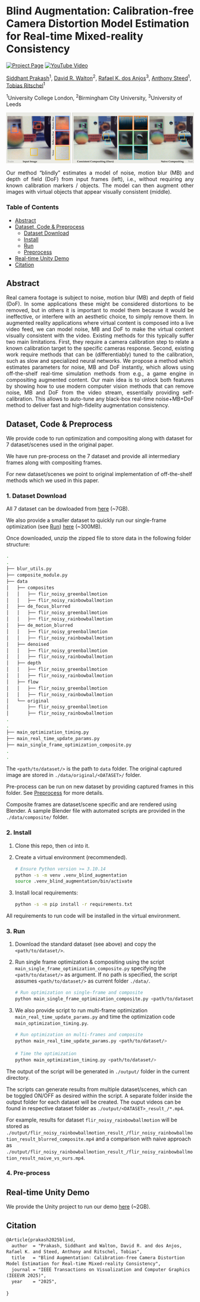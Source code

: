 # Blind Augmentation: Calibration-free Camera Distortion Model Estimation for Real-time Mixed-reality Consistency

[![Project Page](https://img.shields.io/badge/Project-Page-green?logo=googlechrome&logoColor=green)](https://prakashsidd18.github.io/projects/blind_augmentation/)
[![YouTube Video](https://img.shields.io/badge/YouTube-Video-red?logo=youtube&logoColor=red)](https://youtu.be/YhK5wjmVYjg)
<!-- [![Paper](https://img.shields.io/badge/Paper-arXiv-b31b1b?logo=arxiv&logoColor=red)]() -->


[Siddhant Prakash](https://prakashsidd18.github.io/)<sup>1</sup>, [David R. Walton](https://drwalton.github.io/)<sup>2</sup>, [Rafael K. dos Anjos](https://rafaelkuffner.github.io/)<sup>3</sup>, [Anthony Steed](https://wp.cs.ucl.ac.uk/anthonysteed/)<sup>1</sup>, [Tobias Ritschel](https://www.homepages.ucl.ac.uk/~ucactri/)<sup>1</sup>


<sup>1</sup>University College London, <sup>2</sup>Birmingham City University, <sup>3</sup>University of Leeds<br>


![Teaser](images/teaser.png "Teaser Image")
<div style="text-align: justify"> 
Our method “blindly” estimates a model of noise, motion blur (MB) and depth of field (DoF) from input frames (left), i.e., without
		requiring any known calibration markers / objects. The model can then augment other images with virtual objects that appear visually
		consistent (middle).
    </div>

### Table of Contents
- [Abstract](#abstract) 
- [Dataset, Code & Preprocess](#code)
    - [Dataset Download](#1-dataset-download) 
    - [Install](#2-setup)
    - [Run](#3-running-on-standard-dataset)
    - [Preprocess](#4-preprocess)
- [Real-time Unity Demo](#demo)
- [Citation](#citation)

<a name="abstract"></a>
## Abstract 

<div style="text-align: justify">
Real camera footage is subject to noise, motion blur (MB) and depth of field (DoF). 
In some applications these might be considered distortions to be removed, but in others it is important to model them because it would be ineffective, or interfere with an aesthetic choice, to simply remove them. 
In augmented reality applications where virtual content is composed into a live video feed, we can model noise, MB and DoF to make the virtual content visually consistent with the video. 
Existing methods for this typically suffer two main limitations. 
First, they require a camera calibration step to relate a known calibration target to the specific cameras response. 
Second, existing work require methods that can be (differentiably) tuned to the calibration, such as slow and specialized neural networks. 
We propose a method which estimates parameters for noise, MB and DoF instantly, which allows using off-the-shelf real-time simulation methods from e.g., a game engine in compositing augmented content. 
Our main idea is to unlock both features by showing how to use modern computer vision methods that can remove noise, MB and DoF from the video stream, essentially providing
self-calibration. 
This allows to auto-tune any black-box real-time noise+MB+DoF method to deliver fast and high-fidelity augmentation consistency.
</div>


<a name="code"></a>
## Dataset, Code & Preprocess

We provide code to run optimization and compositing along with dataset for 7 dataset/scenes used in the original paper. 

We have run pre-process on the 7 dataset and provide all intermediary frames along with compositing frames. 

For new dataset/scenes we point to original implementation of off-the-shelf methods which we used in this paper. 

<a name="1-dataset-download"></a>
### 1. Dataset Download

All 7 dataset can be dowloaded from [here](https://1drv.ms/u/c/a220080a7f502ec5/EcKLUxvCr0FErE8oHVezmxkBULjS83dSpiBC_6LZXcWm4w?e=1rUrYY) (~7GB).

We also provide a smaller dataset to quickly run our single-frame optimization (see [Run](#3-running-on-standard-dataset)) [here](https://1drv.ms/u/c/a220080a7f502ec5/EcKLUxvCr0FErE8oHVezmxkBULjS83dSpiBC_6LZXcWm4w?e=1rUrYY) (~300MB). 


Once downloaded, unzip the zipped file to store data in the following folder structure:

```sh
.
.
├── blur_utils.py
├── composite_module.py
├── data
│   ├── composites
│   │   ├── flir_noisy_greenballmotion
│   │   ├── flir_noisy_rainbowballmotion
│   ├── de_focus_blurred
│   │   ├── flir_noisy_greenballmotion
│   │   ├── flir_noisy_rainbowballmotion
│   ├── de_motion_blurred
│   │   ├── flir_noisy_greenballmotion
│   │   ├── flir_noisy_rainbowballmotion
│   ├── denoised
│   │   ├── flir_noisy_greenballmotion
│   │   ├── flir_noisy_rainbowballmotion
│   ├── depth
│   │   ├── flir_noisy_greenballmotion
│   │   ├── flir_noisy_rainbowballmotion
│   ├── flow
│   │   ├── flir_noisy_greenballmotion
│   │   ├── flir_noisy_rainbowballmotion
│   └── original
│       ├── flir_noisy_greenballmotion
│       ├── flir_noisy_rainbowballmotion
.
.
├── main_optimization_timing.py
├── main_real_time_update_params.py
├── main_single_frame_optimization_composite.py
.
.
```
The `<path/to/dataset/>` is the path to `data` folder. The original captured image are stored in `./data/original/<DATASET>/` folder. 

Pre-process can be run on new dataset by providing captured frames in this folder. See [Preprocess](#4-preprocess) for more details.

Composite frames are dataset/scene specific and are rendered using Blender. A sample Blender file with automated scripts are provided in the `./data/composite/` folder.



<a name="2-setup"></a>
### 2. Install

1. Clone this repo, then `cd` into it.  
2. Create a virtual environment (recommended).

    ```sh
    # Ensure Python version >= 3.10.14
    python -s -m venv .venv_blind_augmentation
    source .venv_blind_augmentation/bin/activate
    ```

2. Install local requirements:

    ```sh
    python -s -m pip install -r requirements.txt
    ```

All requirements to run code will be installed in the virtual environment.

<a name="3-running-on-standard-dataset"></a>
### 3. Run

1. Download the standard dataset (see above) and copy the `<path/to/dataset/>`.
2. Run single frame optimization & compositing using the script `main_single_frame_optimization_composite.py` specifying the `<path/to/dataset/>` as argument. If no path is specified, the script assumes `<path/to/dataset/>` as current folder `./data/`.

    ```sh
    # Run optimization on single-frame and composite
    python main_single_frame_optimization_composite.py <path/to/dataset/>
    ```
3. We also provide script to run multi-frame optimization `main_real_time_update_params.py` and time the optimization code `main_optimization_timing.py`.

    ```sh
    # Run optimization on multi-frames and composite
    python main_real_time_update_params.py <path/to/dataset/>

    # Time the optimization 
    python main_optimization_timing.py <path/to/dataset/>
    ```
The output of the script will be generated in `./output/` folder in the current directory. 

The scripts can generate results from multiple dataset/scenes, which can be toggled ON/OFF as desired within the script. A separate folder inside the output folder for each dataset will be created.
The ouput videos can be found in respective dataset folder as `./output/<DATASET>_result_/*.mp4`. 

For example, results for dataset `flir_noisy_rainbowballmotion` will be stored as `./output/flir_noisy_rainbowballmotion_result_/flir_noisy_rainbowballmotion_result_blurred_composite.mp4` and a comparison with naive approach as `./output/flir_noisy_rainbowballmotion_result_/flir_noisy_rainbowballmotion_result_naive_vs_ours.mp4`.

<a name="4-preprocess"></a>
### 4. Pre-process

<a name="demo"></a>
## Real-time Unity Demo

We provide the Unity project to run our demo [here]() (~2GB).



<a name="citation"></a>
## Citation

```
@Article{prakash2025blind,
  author  = "Prakash, Siddhant and Walton, David R. and dos Anjos, Rafael K. and Steed, Anthony and Ritschel, Tobias",
  title   = "Blind Augmentation: Calibration-free Camera Distortion Model Estimation for Real-time Mixed-reality Consistency",
  journal = "IEEE Transactions on Visualization and Computer Graphics (IEEEVR 2025)",
  year    = "2025",
	  
}
```
